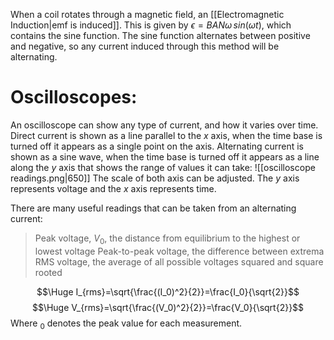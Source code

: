 
When a coil rotates through a magnetic field, an [[Electromagnetic Induction|emf is induced]]. This is given by $\epsilon =BAN\omega\,sin(\omega t)$, which contains the sine function. The sine function alternates between positive and negative, so any current induced through this method will be alternating.

# Oscilloscopes:

An oscilloscope can show any type of current, and how it varies over time. Direct current is shown as a line parallel to the $x$ axis, when the time base is turned off it appears as a single point on the axis. Alternating current is shown as a sine wave, when the time base is turned off it appears as a line along the $y$ axis that shows the range of values it can take:
![[oscilloscope readings.png|650]]
The scale of both axis can be adjusted. The $y$ axis represents voltage and the $x$ axis represents time.

There are many useful readings that can be taken from an alternating current:
> Peak voltage, $V_0$, the distance from equilibrium to the highest or lowest voltage
> Peak-to-peak voltage, the difference between extrema
> RMS voltage, the average of all possible voltages squared and square rooted

$$\Huge I_{rms}=\sqrt{\frac{(I_0)^2}{2}}=\frac{I_0}{\sqrt{2}}$$
$$\Huge V_{rms}=\sqrt{\frac{(V_0)^2}{2}}=\frac{V_0}{\sqrt{2}}$$
Where $_0$ denotes the peak value for each measurement.

